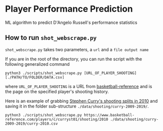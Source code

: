 # Player Performance Prediction

ML algorithm to predict D'Angelo Russell's performance statistics

## How to run `shot_webscrape.py`

`shot_webscrape.py` takes two parameters, a `url` and a `file output name`

If you are in the root of the directory, you can run the script with the following generalized command

```{python}
python3 ./scripts/shot_webscrape.py [URL_OF_PLAYER_SHOOTING] [./PATH/TO/FOLDER/DATA.csv]
```

where `URL_OF_PLAYER_SHOOTING` is a URL from [basketball-reference](https://www.basketball-reference.com/) and is the page on the specified player's shooting history.

Here is an example of grabbing [Stephen Curry's shooting splits in 2010](https://www.basketball-reference.com/players/c/curryst01/shooting/2010) and saving it in the folder sub-structure `./data/shooting/curry-2009-2019/`.

```{python}
python3 ./scripts/shot_webscrape.py https://www.basketball-reference.com/players/c/curryst01/shooting/2010 ./data/shooting/curry-2009-2019/curry-2010.csv
```

